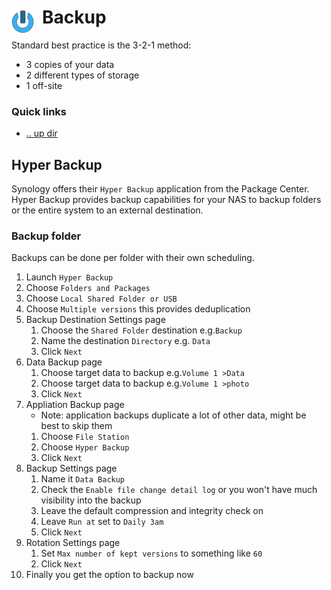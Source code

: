 # Backup <img style="margin: 6px 13px 0px 0px" align="left" src="../../../data/images/logo_36x36.png" />

Standard best practice is the 3-2-1 method:
* 3 copies of your data
* 2 different types of storage
* 1 off-site

### Quick links
* [.. up dir](..)

## Hyper Backup
Synology offers their `Hyper Backup` application from the Package Center. Hyper Backup provides 
backup capabilities for your NAS to backup folders or the entire system to an external destination.

### Backup folder
Backups can be done per folder with their own scheduling.

1. Launch `Hyper Backup`
2. Choose `Folders and Packages`
3. Choose `Local Shared Folder or USB`
4. Choose `Multiple versions` this provides deduplication
5. Backup Destination Settings page
   1. Choose the `Shared Folder` destination e.g.`Backup`
   2. Name the destination `Directory` e.g. `Data`
   3. Click `Next`
6. Data Backup page
   1. Choose target data to backup e.g.`Volume 1 >Data`
   2. Choose target data to backup e.g.`Volume 1 >photo`
   3. Click `Next`
7. Appliation Backup page
   * Note: application backups duplicate a lot of other data, might be best to skip them
   1. Choose `File Station`
   2. Choose `Hyper Backup`
   3. Click `Next`
8. Backup Settings page
   1. Name it `Data Backup`
   2. Check the `Enable file change detail log` or you won't have much visibility into the backup
   3. Leave the default compression and integrity check on
   4. Leave `Run at` set to `Daily 3am`
   5. Click `Next`
9. Rotation Settings page
   1. Set `Max number of kept versions` to something like `60`
   2. Click `Next`
10. Finally you get the option to backup now

